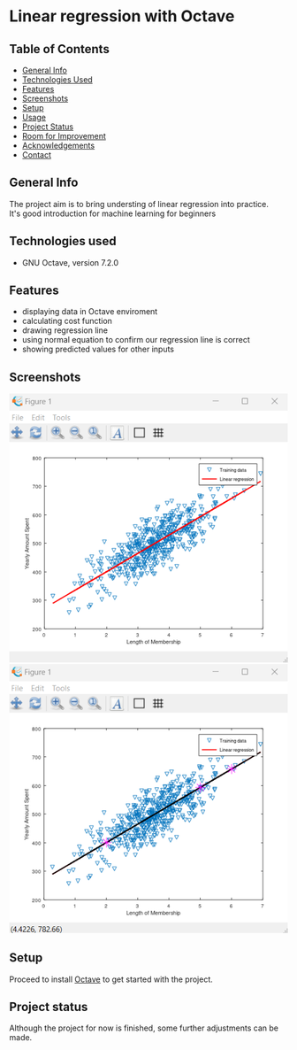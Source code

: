 # Linear regression with Octave

## Table of Contents
* [General Info](#general-info)
* [Technologies Used](#technologies-used)
* [Features](#features)
* [Screenshots](#screenshots)
* [Setup](#setup)
* [Usage](#usage)
* [Project Status](#project-status)
* [Room for Improvement](#room-for-improvement)
* [Acknowledgements](#acknowledgements)
* [Contact](#contact)

## General Info
The project aim is to bring understing of linear regression into practice. </br>
It's good introduction for machine learning for beginners

## Technologies used
* GNU Octave, version 7.2.0

## Features
* displaying data in Octave enviroment
* calculating cost function
* drawing regression line
* using normal equation to confirm our regression line is correct
* showing predicted values for other inputs

## Screenshots

![regression line](illustrations/regression_line.png)
</br>
![predict values](illustrations/predict.png)

## Setup
Proceed to install [Octave](https://octave.org/download) to get started with the project.

## Project status
Although the project for now is finished, some further adjustments can be made.
